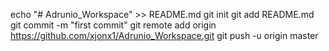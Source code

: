 echo "# Adrunio_Workspace" >> README.md
git init
git add README.md
git commit -m "first commit"
git remote add origin https://github.com/xjonx1/Adrunio_Workspace.git
git push -u origin master
